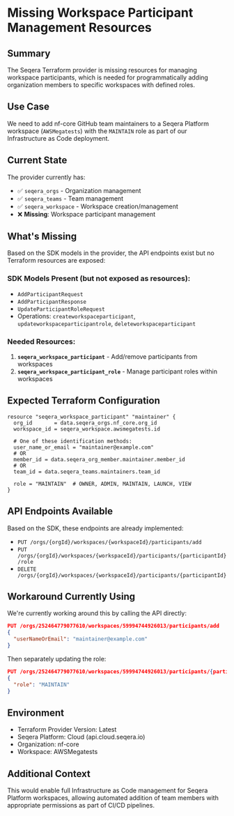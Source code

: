# Missing Workspace Participant Management Resources

## Summary

The Seqera Terraform provider is missing resources for managing workspace participants, which is needed for programmatically adding organization members to specific workspaces with defined roles.

## Use Case

We need to add nf-core GitHub team maintainers to a Seqera Platform workspace (`AWSMegatests`) with the `MAINTAIN` role as part of our Infrastructure as Code deployment.

## Current State

The provider currently has:

- ✅ `seqera_orgs` - Organization management
- ✅ `seqera_teams` - Team management
- ✅ `seqera_workspace` - Workspace creation/management
- ❌ **Missing**: Workspace participant management

## What's Missing

Based on the SDK models in the provider, the API endpoints exist but no Terraform resources are exposed:

### SDK Models Present (but not exposed as resources):

- `AddParticipantRequest`
- `AddParticipantResponse`
- `UpdateParticipantRoleRequest`
- Operations: `createworkspaceparticipant`, `updateworkspaceparticipantrole`, `deleteworkspaceparticipant`

### Needed Resources:

1. **`seqera_workspace_participant`** - Add/remove participants from workspaces
2. **`seqera_workspace_participant_role`** - Manage participant roles within workspaces

## Expected Terraform Configuration

```hcl
resource "seqera_workspace_participant" "maintainer" {
  org_id       = data.seqera_orgs.nf_core.org_id
  workspace_id = seqera_workspace.awsmegatests.id

  # One of these identification methods:
  user_name_or_email = "maintainer@example.com"
  # OR
  member_id = data.seqera_org_member.maintainer.member_id
  # OR
  team_id = data.seqera_teams.maintainers.team_id

  role = "MAINTAIN"  # OWNER, ADMIN, MAINTAIN, LAUNCH, VIEW
}
```

## API Endpoints Available

Based on the SDK, these endpoints are already implemented:

- `PUT /orgs/{orgId}/workspaces/{workspaceId}/participants/add`
- `PUT /orgs/{orgId}/workspaces/{workspaceId}/participants/{participantId}/role`
- `DELETE /orgs/{orgId}/workspaces/{workspaceId}/participants/{participantId}`

## Workaround Currently Using

We're currently working around this by calling the API directly:

```json
PUT /orgs/252464779077610/workspaces/59994744926013/participants/add
{
  "userNameOrEmail": "maintainer@example.com"
}
```

Then separately updating the role:

```json
PUT /orgs/252464779077610/workspaces/59994744926013/participants/{participantId}/role
{
  "role": "MAINTAIN"
}
```

## Environment

- Terraform Provider Version: Latest
- Seqera Platform: Cloud (api.cloud.seqera.io)
- Organization: nf-core
- Workspace: AWSMegatests

## Additional Context

This would enable full Infrastructure as Code management for Seqera Platform workspaces, allowing automated addition of team members with appropriate permissions as part of CI/CD pipelines.
